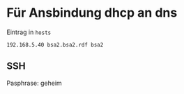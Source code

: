 # Für Ansbindung dhcp an dns

Eintrag in `hosts`

`192.168.5.40 bsa2.bsa2.rdf bsa2`

## SSH

Pasphrase: geheim
